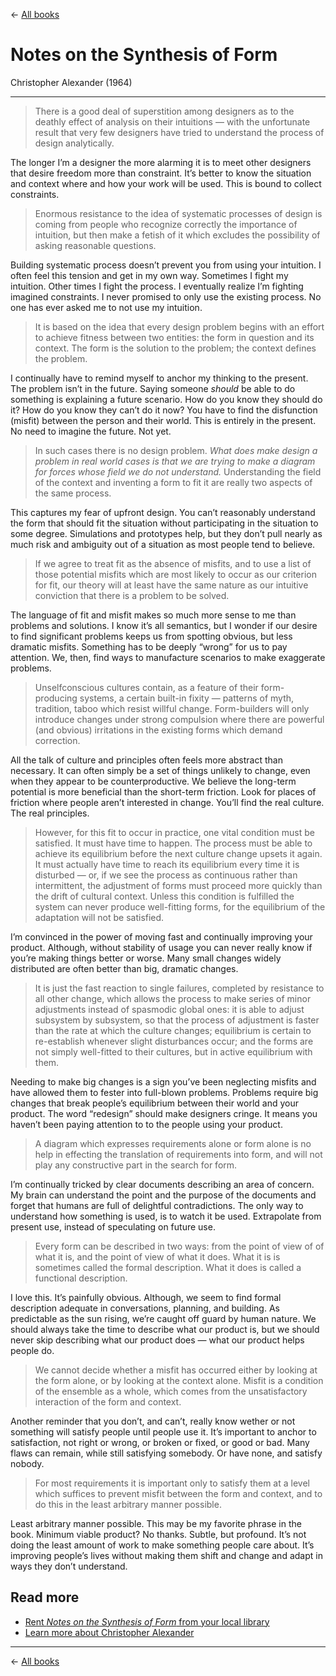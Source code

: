 &larr; [All books](https://github.com/danritz/books/blob/master/README.md)

# Notes on the Synthesis of Form
Christopher Alexander (1964)

***

> There is a good deal of superstition among designers as to the deathly effect of analysis on their intuitions — with the  unfortunate result that very few designers have tried to understand the process of design analytically.

The longer I’m a designer the more alarming it is to meet other designers that desire freedom more than constraint. It’s better to know the situation and context where and how your work will be used. This is bound to collect constraints.

> Enormous resistance to the idea of systematic processes of design is coming from people who recognize correctly the importance of intuition, but then make a fetish of it which excludes the possibility of asking reasonable questions.

Building systematic process doesn’t prevent you from using your intuition. I often feel this tension and get in my own way. Sometimes I fight my intuition. Other times I fight the process. I eventually realize I’m fighting imagined constraints. I never promised to only use the existing process. No one has ever asked me to not use my intuition.

> It is based on the idea that every design problem begins with an effort to achieve fitness between two entities: the form in question and its context. The form is the solution to the problem; the context defines the problem.

I continually have to remind myself to anchor my thinking to the present. The problem isn’t in the future. Saying someone *should* be able to do something is explaining a future scenario. How do you know they should do it? How do you know they can’t do it now? You have to find the disfunction (misfit) between the person and their world. This is entirely in the present. No need to imagine the future. Not yet.

> In such cases there is no design problem. *What does make design a problem in real world cases is that we are trying to make a diagram for forces whose field we do not understand.* Understanding the field of the context and inventing a form to fit it are really two aspects of the same process.

This captures my fear of upfront design. You can’t reasonably understand the form that should fit the situation without participating in the situation to some degree. Simulations and prototypes help, but they don’t pull nearly as much risk and ambiguity out of a situation as most people tend to believe.

> If we agree to treat fit as the absence of misfits, and to use a list of those potential misfits which are most likely to occur as our criterion for fit, our theory will at least have the same nature as our intuitive conviction that there is a problem to be solved.

The language of fit and misfit makes so much more sense to me than problems and solutions. I know it’s all semantics, but I wonder if our desire to find significant problems keeps us from spotting obvious, but less dramatic misfits. Something has to be deeply “wrong” for us to pay attention. We, then, find ways to manufacture scenarios to make exaggerate problems.

> Unselfconscious cultures contain, as a feature of their form-producing systems, a certain built-in fixity — patterns of myth, tradition, taboo which resist willful change. Form-builders will only introduce changes under strong compulsion where there are powerful (and obvious) irritations in the existing forms which demand correction.

All the talk of culture and principles often feels more abstract than necessary. It can often simply be a set of things unlikely to change, even when they appear to be counterproductive. We believe the long-term potential is more beneficial than the short-term friction. Look for places of friction where people aren’t interested in change. You’ll find the real culture. The real principles.

> However, for this fit to occur in practice, one vital condition must be satisfied. It must have time to happen. The process must be able to achieve its equilibrium before the next culture change upsets it again. It must actually have time to reach its equilibrium every time it is disturbed — or, if we see the process as continuous rather than intermittent, the adjustment of forms must proceed more quickly than the drift of cultural context. Unless this condition is fulfilled the system can never produce well-fitting forms, for the equilibrium of the adaptation will not be satisfied.

I’m convinced in the power of moving fast and continually improving your product. Although, without stability of usage you can never really know if you’re making things better or worse. Many small changes widely distributed are often better than big, dramatic changes.

> It is just the fast reaction to single failures, completed by resistance to all other change, which allows the process to make series of minor adjustments instead of spasmodic global ones: it is able to adjust subsystem by subsystem, so that the process of adjustment is faster than the rate at which the culture changes; equilibrium is certain to re-establish whenever slight disturbances occur; and the forms are not simply well-fitted to their cultures, but in active equilibrium with them.

Needing to make big changes is a sign you’ve been neglecting misfits and have allowed them to fester into full-blown problems. Problems require big changes that break people’s equilibrium between their world and your product. The word “redesign” should make designers cringe. It means you haven’t been paying attention to to the people using your product.

> A diagram which expresses requirements alone or form alone is no help in effecting the translation of requirements into form, and will not play any constructive part in the search for form.

I’m continually tricked by clear documents describing an area of concern. My brain can understand the point and the purpose of the documents and forget that humans are full of delightful contradictions. The only way to understand how something is used, is to watch it be used. Extrapolate from present use, instead of speculating on future use.

> Every form can be described in two ways: from the point of view of of what it is, and the point of view of what it does. What it is is sometimes called the formal description. What it does is called a functional description.

I love this. It’s painfully obvious. Although, we seem to find formal description adequate in conversations, planning, and building. As predictable as the sun rising, we’re caught off guard by human nature. We should always take the time to describe what our product is, but we should never skip describing what our product does — what our product helps people do.

> We cannot decide whether a misfit has occurred either by looking at the form alone, or by looking at the context alone. Misfit is a condition of the ensemble as a whole, which comes from the unsatisfactory interaction of the form and context.

Another reminder that you don’t, and can’t, really know wether or not something will satisfy people until people use it. It’s important to anchor to satisfaction, not right or wrong, or broken or fixed, or good or bad. Many flaws can remain, while still satisfying somebody. Or have none, and satisfy nobody.

> For most requirements it is important only to satisfy them at a level which suffices to prevent misfit between the form and context, and to do this in the least arbitrary manner possible.

Least arbitrary manner possible. This may be my favorite phrase in the book. Minimum viable product? No thanks. Subtle, but profound. It’s not doing the least amount of work to make something people care about. It’s improving people’s lives without making them shift and change and adapt in ways they don’t understand.

## Read more

- [Rent *Notes on the Synthesis of Form* from your local library](https://www.worldcat.org/title/notes-on-the-synthesis-of-form/oclc/249367160)
- [Learn more about Christopher Alexander](https://en.wikipedia.org/wiki/Christopher_Alexander)

***

&larr; [All books](https://github.com/danritz/books/blob/master/README.md)
